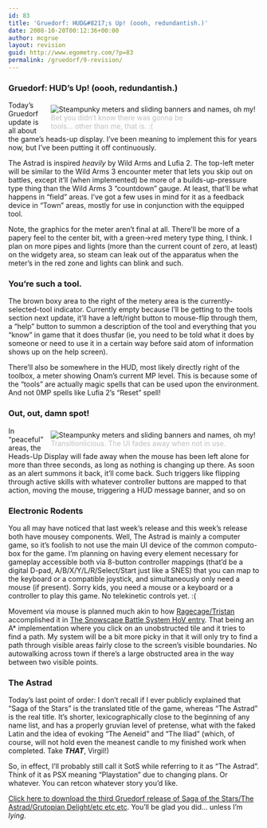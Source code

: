 ```yaml
---
id: 83
title: 'Gruedorf: HUD&#8217;s Up! (oooh, redundantish.)'
date: 2008-10-20T00:12:36+00:00
author: mcgrue
layout: revision
guid: http://www.egometry.com/?p=83
permalink: /gruedorf/9-revision/
---
```

### Gruedorf: HUD&#8217;s Up! (oooh, redundantish.)

<div style="float: right; padding: 4px; margin: 4px;">
  <img src=/files/gruedorf_challenge/003/2007-10-28_0_slidey!.PNG alt="Steampunky meters and sliding banners and names, oh my!"><br /><span style="color: silver; font-size: -1;">Bet you didn&#8217;t know there was gonna be<br /> tools&#8230; other than me, that is. :(</span>
</div>

Today&#8217;s Gruedorf update is all about the game&#8217;s heads-up display. I&#8217;ve been meaning to implement this for years now, but I&#8217;ve been putting it off continuously.

The Astrad is inspired _heavily_ by Wild Arms and Lufia 2. The top-left meter will be similar to the Wild Arms 3 encounter meter that lets you skip out on battles, except it&#8217;ll (when implemented) be more of a builds-up-pressure type thing than the Wild Arms 3 &#8220;countdown&#8221; gauge. At least, that&#8217;ll be what happens in &#8220;field&#8221; areas. I&#8217;ve got a few uses in mind for it as a feedback device in &#8220;Town&#8221; areas, mostly for use in conjunction with the equipped tool.

Note, the graphics for the meter aren&#8217;t final at all. There&#8217;ll be more of a papery feel to the center bit, with a green->red metery type thing, I think. I plan on more pipes and lights (more than the current count of zero, at least) on the widgety area, so steam can leak out of the apparatus when the meter&#8217;s in the red zone and lights can blink and such.

### You&#8217;re such a tool.

The brown boxy area to the right of the metery area is the currently-selected-tool indicator. Currently empty because I&#8217;ll be getting to the tools section next update, it&#8217;ll have a left/right button to mouse-flip through them, a &#8220;help&#8221; button to summon a description of the tool and everything that you &#8220;know&#8221; in game that it does thusfar (ie, you need to be told what it does by someone or need to use it in a certain way before said atom of information shows up on the help screen).

There&#8217;ll also be somewhere in the HUD, most likely directly right of the toolbox, a meter showing Onam&#8217;s current MP level. This is because some of the &#8220;tools&#8221; are actually magic spells that can be used upon the environment. And not 0MP spells like Lufia 2&#8217;s &#8220;Reset&#8221; spell!

### Out, out, damn spot!

<div style="float: right; padding: 4px; margin: 4px;">
  <img src=/files/gruedorf_challenge/003/2007-10-28_1_fadey!.PNG alt="Steampunky meters and sliding banners and names, oh my!"><br /><span style="color: silver; font-size: -1;">Transitionlicious. The UI fades away when not in use.</span>
</div>

In &#8220;peaceful&#8221; areas, the Heads-Up Display will fade away when the mouse has been left alone for more than three seconds, as long as nothing is changing up there. As soon as an alert summons it back, it&#8217;ll come back. Such triggers like flipping through active skills with whatever controller buttons are mapped to that action, moving the mouse, triggering a HUD message banner, and so on

### Electronic Rodents

You all may have noticed that last week&#8217;s release and this week&#8217;s release both have mousey components. Well, The Astrad is mainly a computer game, so it&#8217;s foolish to not use the main UI device of the common computo-box for the game. I&#8217;m planning on having every element necessary for gameplay accessible both via 8-button controller mappings (that&#8217;d be a digital D-pad, A/B/X/Y/L/R/Select/Start just like a SNES) that you can map to the keyboard or a compatible joystick, and simultaneously only need a mouse (if present). Sorry kids, you need a mouse or a keyboard or a controller to play this game. No telekinetic controls yet. :(

Movement via mouse is planned much akin to how <a href=http://actionsketch.com/ target=_new>Ragecage/Tristan</a> accomplished it in <a href=http://www.verge-rpg.com/gallery/gallery.php?snowscape target=_new2>The Snowscape Battle System HoV entry</a>. That being an A* implementation where you click on an unobstructed tile and it tries to find a path. My system will be a bit more picky in that it will only try to find a path through visible areas fairly close to the screen&#8217;s visible boundaries. No autowalking across town if there&#8217;s a large obstructed area in the way between two visible points.

### The Astrad

Today&#8217;s last point of order: I don&#8217;t recall if I ever publicly explained that &#8220;Saga of the Stars&#8221; is the translated title of the game, whereas &#8220;The Astrad&#8221; is the real title. It&#8217;s shorter, lexicographically close to the beginning of any name list, and has a properly gruvian level of pretense, what with the faked Latin and the idea of evoking &#8220;The Aeneid&#8221; and &#8220;The Iliad&#8221; (which, of course, will not hold even the meanest candle to my finished work when completed. Take **_THAT_**, Virgil!)

So, in effect, I&#8217;ll probably still call it SotS while referring to it as &#8220;The Astrad&#8221;. Think of it as PSX meaning &#8220;Playstation&#8221; due to changing plans. Or whatever. You can retcon whatever story you&#8217;d like.

<a href=/files/gruedorf\_challenge/003/sots\_2007-10-28_003.rar>Click here to download the third Gruedorf release of Saga of the Stars/The Astrad/Grutopian Delight/etc etc etc</a>. You&#8217;ll be glad you did&#8230; unless I&#8217;m _lying_.